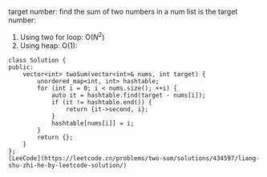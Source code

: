 target number: find the sum of two numbers in a num list is the target number:
1. Using two for loop: O($N^2$)
2. Using heap: O(1):
```
class Solution {
public:
    vector<int> twoSum(vector<int>& nums, int target) {
        unordered_map<int, int> hashtable;
        for (int i = 0; i < nums.size(); ++i) {
            auto it = hashtable.find(target - nums[i]);
            if (it != hashtable.end()) {
                return {it->second, i};
            }
            hashtable[nums[i]] = i;
        }
        return {};
    }
};
[LeeCode](https://leetcode.cn/problems/two-sum/solutions/434597/liang-shu-zhi-he-by-leetcode-solution/)
